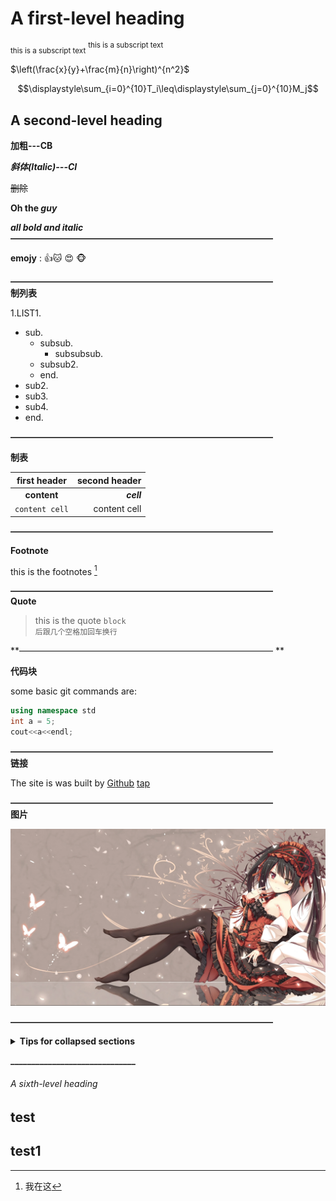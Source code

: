 # A first-level heading
<sub> this is a subscript text</sub>
<sup> this is a subscript text</sup>

$\left(\frac{x}{y}+\frac{m}{n}\right)^{n^2}$


$$\displaystyle\sum_{i=0}^{10}T_i\leq\displaystyle\sum_{j=0}^{10}M_j$$
## A second-level heading
**加粗---CB**

**_斜体(Italic)---CI_**

~~删除~~

**Oh the _guy_**

***all bold and italic***  
**——————————————————————————————**   

**emojy** : 👍:cat: 😍 🐵  

**——————————————————————————————**  
 **制列表**  
 
1.LIST1.   
   - sub.   
     - subsub.   
         - subsubsub. 
     - subsub2. 
     - end. 
   - sub2.   
   - sub3.    
   - sub4.   
   - end.  

**——————————————————————————————**  

**制表**

| first header | second header |
| :---:| ---:|
|**content** | **_cell_** |
|`content cell` | content cell |

**——————————————————————————————**  

**Footnote**

this is the footnotes [^1]
[^1]:我在这

**——————————————————————————————**  
**Quote**
>this is the quote 
`block`   
`后跟几个空格加回车换行`  

**————————————————————————————— **   

**代码块**  

some basic git  commands are:
```Cpp
using namespace std
int a = 5;
cout<<a<<endl;
```
**——————————————————————————————**  
**链接** 

The site is was built by [Github](https://github.com/LeetCode-OpenSource/vscode-leetcode/issues)
[tap](README.md)  

**——————————————————————————————**  
**图片**  

![kuagsan](クルミ.png)  

**——————————————————————————————**  

<details>

**<summary>Tips for collapsed sections</summary>**

### You can add a header

You can add text within a collapsed section. 

You can add an image or a code block, too.

```ruby

   puts "Hello World"

```

</details>

**______________________________**  

###### A sixth-level heading
## test
## test1
